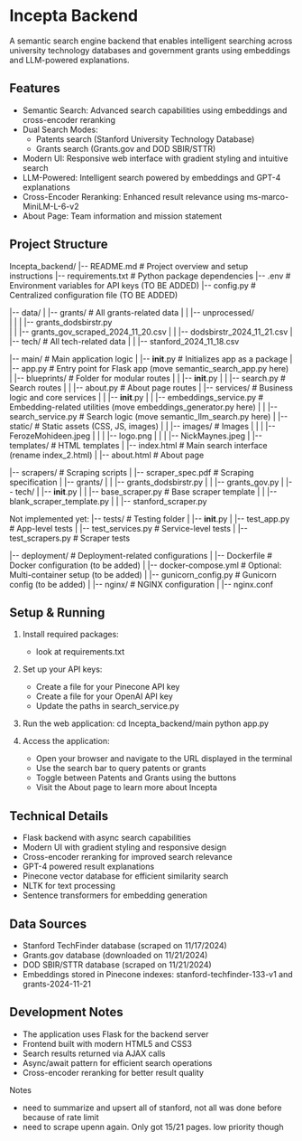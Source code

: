 Incepta Backend
==============

A semantic search engine backend that enables intelligent searching across university technology databases and government grants using embeddings and LLM-powered explanations.

Features
--------
* Semantic Search: Advanced search capabilities using embeddings and cross-encoder reranking
* Dual Search Modes: 
  - Patents search (Stanford University Technology Database)
  - Grants search (Grants.gov and DOD SBIR/STTR)
* Modern UI: Responsive web interface with gradient styling and intuitive search
* LLM-Powered: Intelligent search powered by embeddings and GPT-4 explanations
* Cross-Encoder Reranking: Enhanced result relevance using ms-marco-MiniLM-L-6-v2
* About Page: Team information and mission statement

Project Structure
---------------
Incepta_backend/
|-- README.md                 # Project overview and setup instructions
|-- requirements.txt          # Python package dependencies
|-- .env                      # Environment variables for API keys (TO BE ADDED)
|-- config.py                 # Centralized configuration file (TO BE ADDED)

|-- data/
|   |-- grants/               # All grants-related data
|   |   |-- unprocessed/      
|   |   |   |-- grants_dodsbirstr.py       
|   |   |-- grants_gov_scraped_2024_11_20.csv
|   |   |-- dodsbirstr_2024_11_21.csv
|   |-- tech/                 # All tech-related data
|   |   |-- stanford_2024_11_18.csv

|-- main/                     # Main application logic
|   |-- __init__.py           # Initializes app as a package
|   |-- app.py                # Entry point for Flask app (move semantic_search_app.py here)
|   |-- blueprints/           # Folder for modular routes
|   |   |-- __init__.py
|   |   |-- search.py         # Search routes
|   |   |-- about.py          # About page routes
|   |-- services/             # Business logic and core services
|   |   |-- __init__.py
|   |   |-- embeddings_service.py  # Embedding-related utilities (move embeddings_generator.py here)
|   |   |-- search_service.py      # Search logic (move semantic_llm_search.py here)
|   |-- static/               # Static assets (CSS, JS, images)
|   |   |-- images/           # Images
|   |   |   |-- FerozeMohideen.jpeg
|   |   |   |-- logo.png
|   |   |   |-- NickMaynes.jpeg
|   |-- templates/            # HTML templates
|       |-- index.html        # Main search interface (rename index_2.html)
|       |-- about.html        # About page

|-- scrapers/                 # Scraping scripts
|   |-- scraper_spec.pdf      # Scraping specification
|   |-- grants/
|   |   |-- grants_dodsbirstr.py
|   |   |-- grants_gov.py
|   |-- tech/
|       |-- __init__.py
|   |   |-- base_scraper.py       # Base scraper template
|   |   |-- blank_scraper_template.py
|   |   |-- stanford_scraper.py

Not implemented yet:
|-- tests/                    # Testing folder
|   |-- __init__.py
|   |-- test_app.py           # App-level tests
|   |-- test_services.py      # Service-level tests
|   |-- test_scrapers.py      # Scraper tests

|-- deployment/               # Deployment-related configurations
|   |-- Dockerfile            # Docker configuration (to be added)
|   |-- docker-compose.yml    # Optional: Multi-container setup (to be added)
|   |-- gunicorn_config.py    # Gunicorn config (to be added)
|   |-- nginx/                # NGINX configuration
|       |-- nginx.conf


Setup & Running
-------------
1. Install required packages:
   - look at requirements.txt

2. Set up your API keys:
   - Create a file for your Pinecone API key
   - Create a file for your OpenAI API key
   - Update the paths in search_service.py

3. Run the web application:
   cd Incepta_backend/main
   python app.py

4. Access the application:
   - Open your browser and navigate to the URL displayed in the terminal
   - Use the search bar to query patents or grants
   - Toggle between Patents and Grants using the buttons
   - Visit the About page to learn more about Incepta

Technical Details
---------------
- Flask backend with async search capabilities
- Modern UI with gradient styling and responsive design
- Cross-encoder reranking for improved search relevance
- GPT-4 powered result explanations
- Pinecone vector database for efficient similarity search
- NLTK for text processing
- Sentence transformers for embedding generation

Data Sources
-----------
- Stanford TechFinder database (scraped on 11/17/2024)
- Grants.gov database (downloaded on 11/21/2024)
- DOD SBIR/STTR database (scraped on 11/21/2024)
- Embeddings stored in Pinecone indexes: stanford-techfinder-133-v1 and grants-2024-11-21

Development Notes
---------------
- The application uses Flask for the backend server
- Frontend built with modern HTML5 and CSS3
- Search results returned via AJAX calls
- Async/await pattern for efficient search operations
- Cross-encoder reranking for better result quality

Notes
- need to summarize and upsert all of stanford, not all was done before because of rate limit
- need to scrape upenn again. Only got 15/21 pages. low priority though